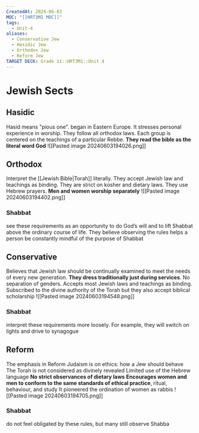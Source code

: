 ```yaml
---
CreatedAt: 2024-06-03
MOC: "[[HRT3M1 MOC]]"
tags:
  - Unit-4
aliases:
  - Conservative Jew
  - Hasidic Jew
  - Orthodox Jew
  - Reform Jew
TARGET DECK: Grade 11::HRT3M1::Unit 4
---
```


# Jewish Sects

## Hasidic
Hasid means "pious one". began in Eastern Europe. It stresses personal experience in worship.
They follow all orthodox laws. Each group is centered on the teachings of a particular Rebbe. **They read the bible as the literal word God**
![[Pasted image 20240603194026.png]]


## Orthodox
Interpret the [[Jewish Bible|Torah]] literally. They accept Jewish law and teachings as binding.
They are strict on kosher and dietary laws. They use Hebrew prayers.
**Men and women worship separately**
![[Pasted image 20240603194402.png]]
### Shabbat
see these requirements as an opportunity to do God’s will and to lift Shabbat above the ordinary course of life. They believe observing the rules helps a person be constantly mindful of the purpose of Shabbat


## Conservative
Believes that Jewish law should be continually examined to meet the needs of every new generation. **They dress  traditionally just during services**. No separation of genders. Accepts most Jewish laws and teachings as binding. Subscribed to the divine authority of the Torah but they also accept biblical scholarship
![[Pasted image 20240603194548.png]]
### Shabbat
interpret these requirements more loosely. For example, they will switch on lights and drive to synagogue



## Reform
The emphasis in Reform Judaism is on ethics: how a Jew should behave
The Torah is not considered as divinely revealed
Limited use of the Hebrew language
**No strict observances of dietary laws**
**Encourages women and men to conform to the same standards of ethical practice**, ritual, behaviour, and study
It pioneered the ordination of women as rabbis
![[Pasted image 20240603194705.png]]
### Shabbat
do not feel obligated by these rules, but many still observe Shabba
